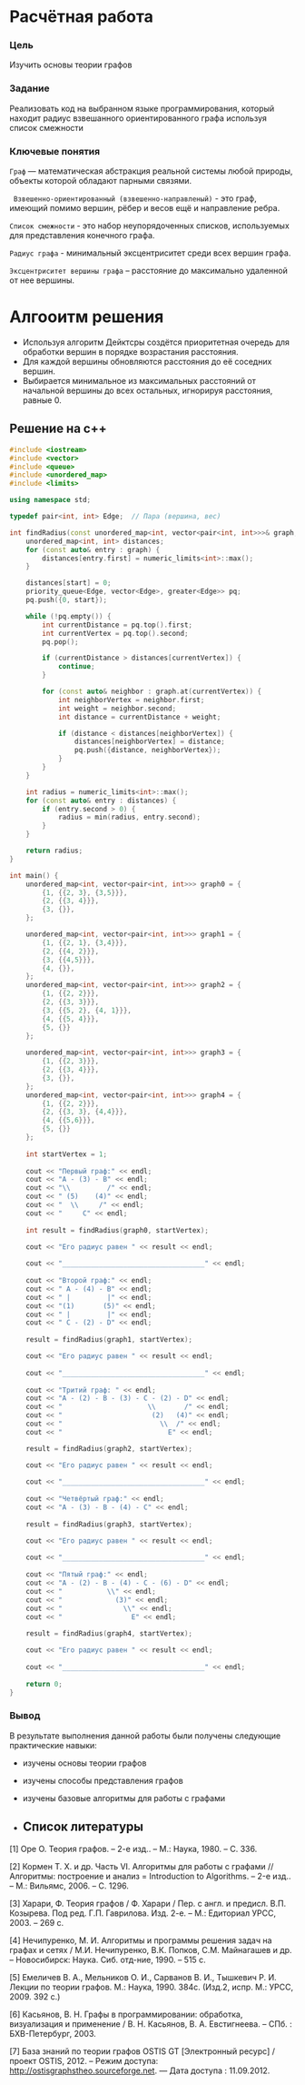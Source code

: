 # Расчётная работа

### Цель

Изучить основы теории графов

### Задание

Реализовать код на выбранном языке программирования, который находит радиус взвешанного ориентированного графа используя список смежности

### Ключевые понятия

`Граф` — математическая абстракция реальной системы любой природы, объекты которой обладают парными связями.

` Взвешенно-ориентированный (взвешенно-направленый)` - это граф, имеющий помимо вершин, рёбер и весов ещё и направление ребра.

`Cписок смежности` - это набор неупорядоченных списков, используемых для представления конечного графа.

`Радиус графа` - минимальный эксцентриситет среди всех вершин графа. 

`Эксцентриситет вершины графа` – расстояние до максимально удаленной от нее вершины.


# Алгооитм решения

* Используя алгоритм Дейктсры создётся приоритетная очередь для обработки вершин в порядке возрастания расстояния.
* Для каждой вершины обновляются расстояния до её соседних вершин.
* Выбирается минимальное из максимальных расстояний от начальной вершины до всех остальных, игнорируя расстояния, равные 0.

## Решение на с++
```c++
#include <iostream>
#include <vector>
#include <queue>
#include <unordered_map>
#include <limits>

using namespace std;

typedef pair<int, int> Edge;  // Пара (вершина, вес)

int findRadius(const unordered_map<int, vector<pair<int, int>>>& graph, int start) {
    unordered_map<int, int> distances;
    for (const auto& entry : graph) {
        distances[entry.first] = numeric_limits<int>::max();
    }

    distances[start] = 0;
    priority_queue<Edge, vector<Edge>, greater<Edge>> pq;
    pq.push({0, start});

    while (!pq.empty()) {
        int currentDistance = pq.top().first;
        int currentVertex = pq.top().second;
        pq.pop();

        if (currentDistance > distances[currentVertex]) {
            continue;
        }

        for (const auto& neighbor : graph.at(currentVertex)) {
            int neighborVertex = neighbor.first;
            int weight = neighbor.second;
            int distance = currentDistance + weight;

            if (distance < distances[neighborVertex]) {
                distances[neighborVertex] = distance;
                pq.push({distance, neighborVertex});
            }
        }
    }

    int radius = numeric_limits<int>::max();
    for (const auto& entry : distances) {
        if (entry.second > 0) {
            radius = min(radius, entry.second);
        }
    }

    return radius;
}

int main() {
    unordered_map<int, vector<pair<int, int>>> graph0 = {
        {1, {{2, 3}, {3,5}}},
        {2, {{3, 4}}},
        {3, {}},
    };

    unordered_map<int, vector<pair<int, int>>> graph1 = {
        {1, {{2, 1}, {3,4}}},
        {2, {{4, 2}}},
        {3, {{4,5}}},
        {4, {}},
    };
    unordered_map<int, vector<pair<int, int>>> graph2 = {
        {1, {{2, 2}}},
        {2, {{3, 3}}},
        {3, {{5, 2}, {4, 1}}},
        {4, {{5, 4}}},
        {5, {}}
    };
    
    unordered_map<int, vector<pair<int, int>>> graph3 = {
        {1, {{2, 3}}},
        {2, {{3, 4}}},
        {3, {}},
    };
    unordered_map<int, vector<pair<int, int>>> graph4 = {
        {1, {{2, 2}}},
        {2, {{3, 3}, {4,4}}},
        {4, {{5,6}}},
        {5, {}}
    };
    
    int startVertex = 1;
    
    cout << "Первый граф:" << endl;
    cout << "A - (3) - B" << endl;
    cout << "\\         /" << endl;
    cout << " (5)    (4)" << endl;
    cout << "  \\     /" << endl;
    cout << "     C" << endl;
    
    int result = findRadius(graph0, startVertex);

    cout << "Его радиус равен " << result << endl;
    
    cout << "___________________________________" << endl;
    
    cout << "Второй граф:" << endl;
    cout << " A - (4) - B" << endl;
    cout << " |         |" << endl;
    cout << "(1)       (5)" << endl;
    cout << " |         |" << endl;
    cout << " C - (2) - D" << endl;
    
    result = findRadius(graph1, startVertex);

    cout << "Его радиус равен " << result << endl;
    
    cout << "___________________________________" << endl;
    
    cout << "Тритий граф: " << endl;
    cout << "A - (2) - B - (3) - C - (2) - D" << endl;
    cout << "                     \\       /" << endl;
    cout << "                      (2)   (4)" << endl;
    cout << "                        \\  /" << endl;
    cout << "                          E" << endl;

    result = findRadius(graph2, startVertex);

    cout << "Его радиус равен " << result << endl;
    
    cout << "___________________________________" << endl;
    
    cout << "Четвёртый граф:" << endl;
    cout << "A - (3) - B - (4) - C" << endl;
    
    result = findRadius(graph3, startVertex);

    cout << "Его радиус равен " << result << endl;
    
    cout << "___________________________________" << endl;
    
    cout << "Пятый граф:" << endl;
    cout << "A - (2) - B - (4) - C - (6) - D" << endl;
    cout << "           \\" << endl;
    cout << "             (3)" << endl;
    cout << "               \\" << endl;
    cout << "                 E" << endl;
    
    result = findRadius(graph4, startVertex);

    cout << "Его радиус равен " << result << endl;
    
    cout << "___________________________________" << endl;
    
    return 0;
}
```

### Вывод

В результате выполнения данной работы были получены следующие практические навыки:

- изучены основы теории графов

- изучены способы представления графов

- изучены базовые алгоритмы для работы с графами

- ## Список литературы
[1] Оре О. Теория графов. – 2-е изд.. – М.: Наука, 1980. – С. 336.

[2] Кормен Т. Х. и др. Часть VI. Алгоритмы для работы с графами // Алгоритмы: построение
и анализ = Introduction to Algorithms. – 2-е изд.. – М.: Вильямс, 2006. – С. 1296.

[3] Харари, Ф. Теория графов / Ф. Харари / Пер. с англ. и предисл. В.П. Козырева. Под ред.
Г.П. Гаврилова. Изд. 2-е. – М.: Едиториал УРСС, 2003. – 269 с.

[4] Нечипуренко, М. И. Алгоритмы и программы решения задач на графах и сетях / М.И.
Нечипуренко, В.К. Попков, С.М. Майнагашев и др. – Новосибирск: Наука. Сиб. отд-ние,
1990. – 515 с.

[5] Емеличев В. А., Мельников О. И., Сарванов В. И., Тышкевич Р. И. Лекции по теории
графов. М.: Наука, 1990. 384с. (Изд.2, испр. М.: УРСС, 2009. 392 с.)

[6] Касьянов, В. Н. Графы в программировании: обработка, визуализация и применение / В.
Н. Касьянов, В. А. Евстигнеева. – СПб. : БХВ-Петербург, 2003.

[7] База знаний по теории графов OSTIS GT [Электронный ресурс] / проект OSTIS, 2012. –
Режим доступа: http://ostisgraphstheo.sourceforge.net. — Дата доступа : 11.09.2012.
